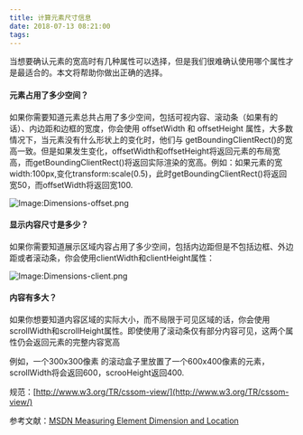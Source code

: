 ```yaml
---
title: 计算元素尺寸信息
date: 2018-07-13 08:21:00
tags:
---
```


当想要确认元素的宽高时有几种属性可以选择，但是我们很难确认使用哪个属性才是最适合的。本文将帮助你做出正确的选择。

#### 元素占用了多少空间？

如果你需要知道元素总共占用了多少空间，包括可视内容、滚动条（如果有的话）、内边距和边框的宽度，你会使用 offsetWidth 和 offsetHeight 属性，大多数情况下，当元素没有什么形状上的变化时，他们与 getBoundingClientRect()的宽高一致。但是如果发生变化，offsetWidth和offsetHeight将返回元素的布局宽高，而getBoundingClientRect()将返回实际渲染的宽高。例如：如果元素的宽width:100px,变化transform:scale(0.5)，此时getBoundingClientRect()将返回宽50，而offsetWidth将返回宽100.

![Image:Dimensions-offset.png](https://oscimg.oschina.net/oscnet/up-e04919a0ae7edfd58b0946e8d176b89cb06.png)
<!-- more -->
#### 显示内容尺寸是多少？

如果你需要知道展示区域内容占用了多少空间，包括内边距但是不包括边框、外边距或者滚动条，你会使用clientWidth和clientHeight属性：

![Image:Dimensions-client.png](https://oscimg.oschina.net/oscnet/up-35fdfd803a9a8785bdb5f4afe3642f6e3a8.png)

#### 内容有多大？

如果你想要知道内容区域的实际大小，而不局限于可见区域的话，你会使用 scrollWidth和scrollHeight属性。即使使用了滚动条仅有部分内容可见，这两个属性仍会返回元素的完整内容宽高

例如，一个300x300像素 的滚动盒子里放置了一个600x400像素的元素，scrollWidth将会返回600，scrooHeight返回400.

规范：[http://www.w3.org/TR/cssom-view/](http://www.w3.org/TR/cssom-view/)

参考文献：[MSDN Measuring Element Dimension and Location](https://docs.microsoft.com/en-us/previous-versions//hh781509(v=vs.85))